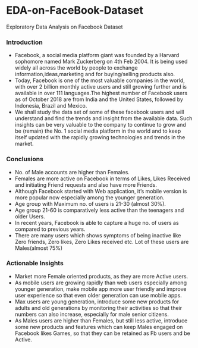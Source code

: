 # EDA-on-FaceBook-Dataset
Exploratory Data Analysis on Facebook Dataset


### Introduction
- Facebook, a social media platform giant was founded by a Harvard sophomore named Mark Zuckerberg on 4th Feb 2004. It is being used widely all across the world by people to exchange information,ideas,marketing and for buying/selling products also.
- Today, Facebook is one of the most valuable companies in the world, with over 2 billion monthly active users and still growing further and is available in over 111 languages.The highest number of Facebook users as of October 2018 are from India and the United States, followed by Indonesia, Brazil and Mexico.
- We shall study the data set of some of these facebook users and will understand and find the trends and insight from the available data. Such insights can be very valuable to the company to continue to grow and be (remain) the No. 1 social media platform in the world and to keep itself updated with the rapidly growing technologies and trends in the market.

### Conclusions
- No. of Male accounts are higher than Females.
- Females are more active on Facebook in terms of Likes, Likes Received and initiating Friend requests and also have more Friends.
- Although Facebook started with Web application, it’s mobile version is more popular now especially among the younger generation.
- Age group with Maximum no. of users is 21-30 (almost 30%).
- Age group 21-60 is comparatively less active than the teenagers and older Users.
- In recent years, Facebook is able to capture a huge no. of users as compared to previous years.
- There are many users which shows symptoms of being inactive like Zero friends, Zero likes, Zero Likes received etc. Lot of these users are Males(almost 75%)


### Actionable Insights
- Market more Female oriented products, as they are more Active users.
- As mobile users are growing rapidly than web users especially among younger generation, make mobile app more user friendly and improve user experience so that even older generation can use mobile apps.
- Max users are young generation, introduce some new products for adults and old generations by monitoring their activities so that their numbers can also increase, especially for male senior citizens.
- As Males users are higher than Females, but still less active, introduce some new products and features which can keep Males engaged on Facebook likes Games, so that they can be retained as Fb users and be Active.
